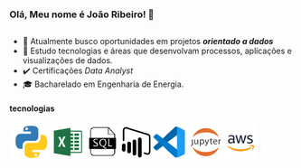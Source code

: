 ### Olá, Meu nome é João Ribeiro! 🔎

<!--
**ribjoao/ribjoao** is a ✨ _special_ ✨ repository because its `README.md` (this file) appears on your GitHub profile.
-->
##
- 🔭 Atualmente busco oportunidades em projetos ***orientado a dados***
- 📑 Estudo tecnologias e áreas que desenvolvam processos, aplicações e visualizações de dados.
- ✔️ Certificações *Data Analyst*
- 🎓 Bacharelado em Engenharia de Energia.

#### tecnologias
![alt text](logo_github2.png)

